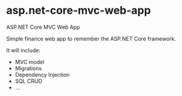 # asp.net-core-mvc-web-app
ASP.NET Core MVC Web App

Simple finance web app to remember the ASP.NET Core framework. 

It will include:
- MVC model
- Migrations
- Dependency Injection
- SQL CRUD
- ...
